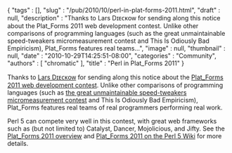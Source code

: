 {
   "tags" : [],
   "slug" : "/pub/2010/10/perl-in-plat-forms-2011.html",
   "draft" : null,
   "description" : "Thanks to Lars Dɪᴇᴄᴋᴏᴡ for sending along this notice about the Plat_Forms 2011 web development contest. Unlike other comparisons of programming languages (such as the great unmaintainable speed-tweakers micromeasurement contest and This Is Odiously Bad Empiricism), Plat_Forms features real teams...",
   "image" : null,
   "thumbnail" : null,
   "date" : "2010-10-29T14:25:51-08:00",
   "categories" : "Community",
   "authors" : [
      "chromatic"
   ],
   "title" : "Perl in Plat_Forms 2011"
}



Thanks to [Lars Dɪᴇᴄᴋᴏᴡ](http://search.cpan.org/~daxim/) for sending along this notice about the [Plat\_Forms 2011 web development contest](http://www.plat-forms.org/). Unlike other comparisons of programming languages (such as [the great unmaintainable speed-tweakers micromeasurement contest](http://shootout.alioth.debian.org/) and This Is Odiously Bad Empiricism), Plat\_Forms features real teams of real programmers performing real work.

Perl 5 can compete very well in this contest, with great web frameworks such as (but not limited to) Catalyst, Dancer, Mojolicious, and Jifty. See the [Plat\_Forms 2011 overview](http://www.plat-forms.org/platforms-announcement#overview) and [Plat\_Forms 2011 on the Perl 5 Wiki](https://www.socialtext.net/perl5/index.cgi?events_2011_plat_forms) for more details.
